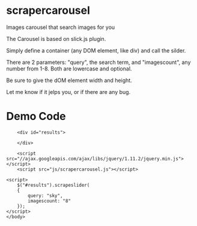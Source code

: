 # scrapercarousel
Images carousel that search images for you

The Carousel is based on slick.js plugin.

Simply define a container (any DOM element, like div) and call the silder.

There are 2 parameters: "query", the search term, and "imagescount", any number from 1-8. Both are lowercase and optional.

Be sure to give the dOM element width and height.

Let me know if it jelps you, or if there are any bug.

# Demo Code
<html >
    <head>
           <link rel="stylesheet" type="text/css" href="css/style.css" />		  
    </head>
    <body>		
	
		<div id="results">
			
		</div>		
			
        <script src="//ajax.googleapis.com/ajax/libs/jquery/1.11.2/jquery.min.js"></script>   
		<script src="js/scrapercarousel.js"></script>

	<script>
		$("#results").scrapeslider(
		{
			query: "sky",
			imagescount: "8"			
		});
	</script>
    </body>
</html>

